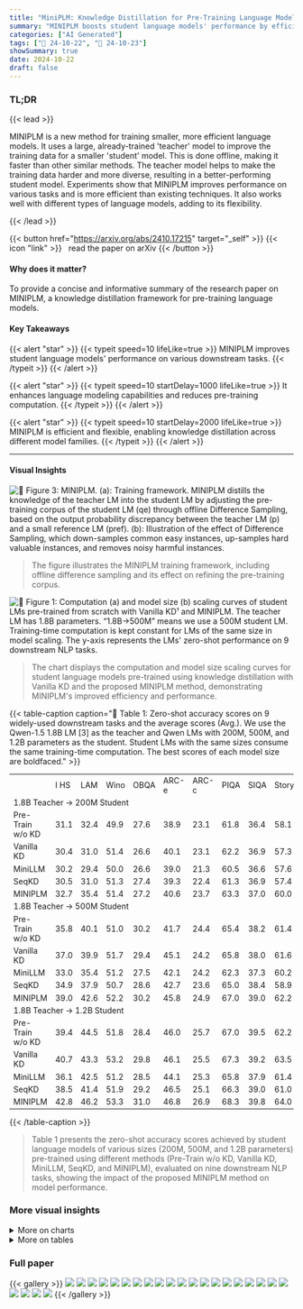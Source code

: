 ```yaml
---
title: "MiniPLM: Knowledge Distillation for Pre-Training Language Models"
summary: "MINIPLM boosts student language models' performance by efficiently refining the training data distribution using a teacher model, improving downstream task accuracy and reducing pre-training computati..."
categories: ["AI Generated"]
tags: ["🔖 24-10-22", "🤗 24-10-23"]
showSummary: true
date: 2024-10-22
draft: false
---
```


### TL;DR


{{< lead >}}

MINIPLM is a new method for training smaller, more efficient language models.  It uses a large, already-trained 'teacher' model to improve the training data for a smaller 'student' model. This is done offline, making it faster than other similar methods.  The teacher model helps to make the training data harder and more diverse, resulting in a better-performing student model.  Experiments show that MINIPLM improves performance on various tasks and is more efficient than existing techniques. It also works well with different types of language models, adding to its flexibility.

{{< /lead >}}


{{< button href="https://arxiv.org/abs/2410.17215" target="_self" >}}
{{< icon "link" >}} &nbsp; read the paper on arXiv
{{< /button >}}

#### Why does it matter?
To provide a concise and informative summary of the research paper on MINIPLM, a knowledge distillation framework for pre-training language models.
#### Key Takeaways

{{< alert "star" >}}
{{< typeit speed=10 lifeLike=true >}} MINIPLM improves student language models' performance on various downstream tasks. {{< /typeit >}}
{{< /alert >}}

{{< alert "star" >}}
{{< typeit speed=10 startDelay=1000 lifeLike=true >}} It enhances language modeling capabilities and reduces pre-training computation. {{< /typeit >}}
{{< /alert >}}

{{< alert "star" >}}
{{< typeit speed=10 startDelay=2000 lifeLike=true >}} MINIPLM is efficient and flexible, enabling knowledge distillation across different model families. {{< /typeit >}}
{{< /alert >}}

------
#### Visual Insights



![](figures/figures_3_0.png "🔼 Figure 3: MINIPLM. (a): Training framework. MINIPLM distills the knowledge of the teacher LM into the student LM by adjusting the pre-training corpus of the student LM (qe) through offline Difference Sampling, based on the output probability discrepancy between the teacher LM (p) and a small reference LM (pref). (b): Illustration of the effect of Difference Sampling, which down-samples common easy instances, up-samples hard valuable instances, and removes noisy harmful instances.")

> The figure illustrates the MINIPLM training framework, including offline difference sampling and its effect on refining the pre-training corpus.





![](charts/charts_1_0.png "🔼 Figure 1: Computation (a) and model size (b) scaling curves of student LMs pre-trained from scratch with Vanilla KD¹ and MINIPLM. The teacher LM has 1.8B parameters. “1.8B→500M” means we use a 500M student LM. Training-time computation is kept constant for LMs of the same size in model scaling. The y-axis represents the LMs' zero-shot performance on 9 downstream NLP tasks.")

> The chart displays the computation and model size scaling curves for student language models pre-trained using knowledge distillation with Vanilla KD and the proposed MINIPLM method, demonstrating MINIPLM's improved efficiency and performance.





{{< table-caption caption="🔽 Table 1: Zero-shot accuracy scores on 9 widely-used downstream tasks and the average scores (Avg.). We use the Qwen-1.5 1.8B LM [3] as the teacher and Qwen LMs with 200M, 500M, and 1.2B parameters as the student. Student LMs with the same sizes consume the same training-time computation. The best scores of each model size are boldfaced." >}}
<table id='0' style='font-size:14px'><tr><td></td><td>I HS</td><td>LAM</td><td>Wino</td><td>OBQA</td><td>ARC-e</td><td>ARC-c</td><td>PIQA</td><td>SIQA</td><td>Story</td><td>Avg.</td></tr><tr><td colspan="11">1.8B Teacher → 200M Student</td></tr><tr><td>Pre-Train w/o KD</td><td>31.1</td><td>32.4</td><td>49.9</td><td>27.6</td><td>38.9</td><td>23.1</td><td>61.8</td><td>36.4</td><td>58.1</td><td>39.9</td></tr><tr><td>Vanilla KD</td><td>30.4</td><td>31.0</td><td>51.4</td><td>26.6</td><td>40.1</td><td>23.1</td><td>62.2</td><td>36.9</td><td>57.3</td><td>39.9</td></tr><tr><td>MiniLLM</td><td>30.2</td><td>29.4</td><td>50.0</td><td>26.6</td><td>39.0</td><td>21.3</td><td>60.5</td><td>36.6</td><td>57.6</td><td>39.0</td></tr><tr><td>SeqKD</td><td>30.5</td><td>31.0</td><td>51.3</td><td>27.4</td><td>39.3</td><td>22.4</td><td>61.3</td><td>36.9</td><td>57.4</td><td>39.7</td></tr><tr><td>MINIPLM</td><td>32.7</td><td>35.4</td><td>51.4</td><td>27.2</td><td>40.6</td><td>23.7</td><td>63.3</td><td>37.0</td><td>60.0</td><td>41.3</td></tr><tr><td colspan="11">1.8B Teacher → 500M Student</td></tr><tr><td>Pre-Train w/o KD</td><td>35.8</td><td>40.1</td><td>51.0</td><td>30.2</td><td>41.7</td><td>24.4</td><td>65.4</td><td>38.2</td><td>61.4</td><td>43.2</td></tr><tr><td>Vanilla KD</td><td>37.0</td><td>39.9</td><td>51.7</td><td>29.4</td><td>45.1</td><td>24.2</td><td>65.8</td><td>38.0</td><td>61.6</td><td>43.6</td></tr><tr><td>MiniLLM</td><td>33.0</td><td>35.4</td><td>51.2</td><td>27.5</td><td>42.1</td><td>24.2</td><td>62.3</td><td>37.3</td><td>60.2</td><td>41.5</td></tr><tr><td>SeqKD</td><td>34.9</td><td>37.9</td><td>50.7</td><td>28.6</td><td>42.7</td><td>23.6</td><td>65.0</td><td>38.4</td><td>58.9</td><td>42.3</td></tr><tr><td>MINIPLM</td><td>39.0</td><td>42.6</td><td>52.2</td><td>30.2</td><td>45.8</td><td>24.9</td><td>67.0</td><td>39.0</td><td>62.2</td><td>44.8</td></tr><tr><td colspan="11">1.8B Teacher → 1.2B Student</td></tr><tr><td>Pre-Train w/o KD</td><td>39.4</td><td>44.5</td><td>51.8</td><td>28.4</td><td>46.0</td><td>25.7</td><td>67.0</td><td>39.5</td><td>62.2</td><td>44.9</td></tr><tr><td>Vanilla KD</td><td>40.7</td><td>43.3</td><td>53.2</td><td>29.8</td><td>46.1</td><td>25.5</td><td>67.3</td><td>39.2</td><td>63.5</td><td>45.4</td></tr><tr><td>MiniLLM</td><td>36.1</td><td>42.5</td><td>51.2</td><td>28.5</td><td>44.1</td><td>25.3</td><td>65.8</td><td>37.9</td><td>61.4</td><td>43.6</td></tr><tr><td>SeqKD</td><td>38.5</td><td>41.4</td><td>51.9</td><td>29.2</td><td>46.5</td><td>25.1</td><td>66.3</td><td>39.0</td><td>61.0</td><td>44.3</td></tr><tr><td>MINIPLM</td><td>42.8</td><td>46.2</td><td>53.3</td><td>31.0</td><td>46.8</td><td>26.9</td><td>68.3</td><td>39.8</td><td>64.0</td><td>46.6</td></tr></table>{{< /table-caption >}}

> Table 1 presents the zero-shot accuracy scores achieved by student language models of various sizes (200M, 500M, and 1.2B parameters) pre-trained using different methods (Pre-Train w/o KD, Vanilla KD, MiniLLM, SeqKD, and MINIPLM),  evaluated on nine downstream NLP tasks, showing the impact of the proposed MINIPLM method on model performance.



### More visual insights



<details>
<summary>More on charts
</summary>


![](charts/charts_1_1.png "🔼 Figure 1: Computation (a) and model size (b) scaling curves of student LMs pre-trained from scratch with Vanilla KD¹ and MINIPLM. The teacher LM has 1.8B parameters. “1.8B→500M” means we use a 500M student LM. Training-time computation is kept constant for LMs of the same size in model scaling. The y-axis represents the LMs' zero-shot performance on 9 downstream NLP tasks.")

> The chart shows the scaling curves of student language models pre-trained using knowledge distillation, comparing MINIPLM with Vanilla KD across different computational budgets and model sizes.


![](charts/charts_2_0.png "🔼 Figure 2: Results of applying KD methods in fine-tuning to pre-train a 200M student LM, using a 1.8B teacher LM. See Section 3.1 for method and evaluation details. When the training FLOPs are controlled, all KD methods perform similar or worse than Pre-Train w/o KD.")

> The chart compares the performance of various knowledge distillation methods (Vanilla KD, MiniLLM, SeqKD) against a baseline (Pre-Train w/o KD) for pre-training a 200M student language model, showing that when training FLOPs are controlled, all KD methods perform similarly to or worse than the baseline.


![](charts/charts_7_0.png "🔼 Figure 1: Computation (a) and model size (b) scaling curves of student LMs pre-trained from scratch with Vanilla KD¹ and MINIPLM. The teacher LM has 1.8B parameters. “1.8B→500M” means we use a 500M student LM. Training-time computation is kept constant for LMs of the same size in model scaling. The y-axis represents the LMs' zero-shot performance on 9 downstream NLP tasks.")

> The chart displays the scaling curves of student language models pre-trained using knowledge distillation, comparing MINIPLM's performance against a vanilla knowledge distillation method across varying computational budgets and model sizes.


![](charts/charts_8_0.png "🔼 Figure 1: Computation (a) and model size (b) scaling curves of student LMs pre-trained from scratch with Vanilla KD¹ and MINIPLM. The teacher LM has 1.8B parameters. “1.8B→500M” means we use a 500M student LM. Training-time computation is kept constant for LMs of the same size in model scaling. The y-axis represents the LMs' zero-shot performance on 9 downstream NLP tasks.")

> The chart displays the computation and model size scaling curves for student language models pre-trained using knowledge distillation with Vanilla KD and the proposed MINIPLM method, showcasing MINIPLM's efficiency gains and performance improvements.


![](charts/charts_9_0.png "🔼 Figure 6: Impact of the teacher LM's sizes on Vanilla KD and MINIPLM, with the pre-training FLOPs aligned. The y-axis represents the average zero-shot accuracy on the downstream tasks.")

> The chart displays the average zero-shot accuracy on downstream tasks for Vanilla KD and MINIPLM models trained with varying teacher LM sizes, while keeping pre-training FLOPs constant.


![](charts/charts_19_0.png "🔼 Figure 1: Computation (a) and model size (b) scaling curves of student LMs pre-trained from scratch with Vanilla KD¹ and MINIPLM. The teacher LM has 1.8B parameters. “1.8B→500M” means we use a 500M student LM. Training-time computation is kept constant for LMs of the same size in model scaling. The y-axis represents the LMs' zero-shot performance on 9 downstream NLP tasks.")

> The chart displays the computation and model size scaling curves for student language models pre-trained using knowledge distillation, comparing the performance of Vanilla KD and the proposed MINIPLM method.


![](charts/charts_21_0.png "🔼 Figure 8: Impact of the reference model size. We use the 1.8B LM as the teacher and the 200M LM as the student. We report the average zero-shot accuracy on the downstream tasks of the LMs trained with MINIPLM and compare it with Vanilla KD.")

> The chart displays the average zero-shot accuracy on downstream tasks for models trained with MINIPLM and Vanilla KD, showing the impact of different reference model sizes.


![](charts/charts_21_1.png "🔼 Figure 9: Impact of the difference sampling ratio α. We report the average zero-shot accuracy on the downstream tasks of the LMs trained with MINIPLM, using α ∈ [0.3, 0.4, 0.5, 0.6, 0.7, 0.9] and compare it with Vanilla KD.")

> The chart displays the impact of the difference sampling ratio on the average zero-shot accuracy of language models trained with MINIPLM and Vanilla KD on downstream tasks.


</details>



<details>
<summary>More on tables
</summary>


{{< table-caption caption="🔽 Table 1: Zero-shot accuracy scores on 9 widely-used downstream tasks and the average scores (Avg.). We use the Qwen-1.5 1.8B LM [3] as the teacher and Qwen LMs with 200M, 500M, and 1.2B parameters as the student. Student LMs with the same sizes consume the same training-time computation. The best scores of each model size are boldfaced." >}}
<br><table id='4' style='font-size:22px'><tr><td>Nstu</td><td>Method</td><td>L1T</td><td>L10T</td></tr><tr><td rowspan="3">200M</td><td>Pre-Train w/o KD</td><td>3.35</td><td>3.32</td></tr><tr><td>Vanilla KD</td><td>3.39</td><td>3.35</td></tr><tr><td>MINIPLM</td><td>3.28</td><td>3.26</td></tr><tr><td rowspan="3">500M</td><td>Pre-Train w/o KD</td><td>3.12</td><td>3.08</td></tr><tr><td>Vanilla KD</td><td>3.12</td><td>3.07</td></tr><tr><td>MINIPLM</td><td>3.06</td><td>3.04</td></tr><tr><td rowspan="3">1.2B</td><td>Pre-Train w/o KD</td><td>2.98</td><td>2.94</td></tr><tr><td>Vanilla KD</td><td>2.95</td><td>2.91</td></tr><tr><td>MINIPLM</td><td>2.92</td><td>2.88</td></tr></table>{{< /table-caption >}}

> Table 1 presents the zero-shot accuracy scores achieved by student language models of varying sizes (200M, 500M, and 1.2B parameters) on nine downstream tasks, comparing performance across different knowledge distillation methods.


{{< table-caption caption="🔽 Table 1: Zero-shot accuracy scores on 9 widely-used downstream tasks and the average scores (Avg.). We use the Qwen-1.5 1.8B LM [3] as the teacher and Qwen LMs with 200M, 500M, and 1.2B parameters as the student. Student LMs with the same sizes consume the same training-time computation. The best scores of each model size are boldfaced." >}}
<table id='0' style='font-size:18px'><tr><td></td><td colspan="2">Llama3.1</td><td colspan="2">Mamba</td></tr><tr><td></td><td>Acc.</td><td>Loss</td><td>Acc.</td><td>Loss</td></tr><tr><td>Pre-Train w/o KD</td><td>41.0</td><td>3.52</td><td>41.6</td><td>3.24</td></tr><tr><td>SeqKD</td><td>40.8</td><td>3.54</td><td>41.0</td><td>3.27</td></tr><tr><td>MINIPLM</td><td>41.8</td><td>3.43</td><td>42.6</td><td>3.15</td></tr></table>{{< /table-caption >}}

> Table 1 presents zero-shot accuracy scores on nine downstream tasks for language models (LMs) of varying sizes (200M, 500M, and 1.2B parameters) trained using different knowledge distillation (KD) methods, including MINIPLM and several baselines, with a 1.8B parameter LM as the teacher.


{{< table-caption caption="🔽 Table 1: Zero-shot accuracy scores on 9 widely-used downstream tasks and the average scores (Avg.). We use the Qwen-1.5 1.8B LM [3] as the teacher and Qwen LMs with 200M, 500M, and 1.2B parameters as the student. Student LMs with the same sizes consume the same training-time computation. The best scores of each model size are boldfaced." >}}
<br><table id='2' style='font-size:20px'><tr><td>Pre-Training Corpus</td><td>Usage</td><td>Diversity</td></tr><tr><td>Original</td><td>Pre-Train w/o KD &Vanilla KD</td><td>32.25</td></tr><tr><td>Teacher-Generated</td><td>SeqKD</td><td>30.16</td></tr><tr><td>Difference-Sampled</td><td>MINIPLM</td><td>36.70</td></tr></table>{{< /table-caption >}}

> Table 1 presents the zero-shot accuracy scores achieved by different language models (with varying sizes) on nine downstream tasks, comparing the performance of models trained with different knowledge distillation methods against a baseline model trained without knowledge distillation.


{{< table-caption caption="🔽 Table 1: Zero-shot accuracy scores on 9 widely-used downstream tasks and the average scores (Avg.). We use the Qwen-1.5 1.8B LM [3] as the teacher and Qwen LMs with 200M, 500M, and 1.2B parameters as the student. Student LMs with the same sizes consume the same training-time computation. The best scores of each model size are boldfaced." >}}
<br><table id='7' style='font-size:16px'><tr><td>Nstu</td><td>Method</td><td>Acc.</td></tr><tr><td rowspan="3">200M</td><td>Vanilla KD</td><td>39.9</td></tr><tr><td>MINIPLM</td><td>41.3</td></tr><tr><td>MINIPLM + Vanilla KD</td><td>40.7</td></tr><tr><td rowspan="3">500M</td><td>Vanilla KD</td><td>43.6</td></tr><tr><td>MINIPLM</td><td>44.8</td></tr><tr><td>MINIPLM + Vanilla KD</td><td>44.9</td></tr><tr><td rowspan="3">1.2B</td><td>Vanilla KD</td><td>45.4</td></tr><tr><td>MINIPLM</td><td>46.6</td></tr><tr><td>MINIPLM + Vanilla KD</td><td>48.1</td></tr></table>{{< /table-caption >}}

> Table 1 presents the zero-shot accuracy scores of student language models (200M, 500M, and 1.2B parameters) pre-trained with different methods on nine downstream tasks, using a 1.8B parameter model as the teacher.


{{< table-caption caption="🔽 Table 1: Zero-shot accuracy scores on 9 widely-used downstream tasks and the average scores (Avg.). We use the Qwen-1.5 1.8B LM [3] as the teacher and Qwen LMs with 200M, 500M, and 1.2B parameters as the student. Student LMs with the same sizes consume the same training-time computation. The best scores of each model size are boldfaced." >}}
<table id='0' style='font-size:18px'><tr><td>Model Size</td><td>dmodel</td><td>dFFN</td><td>nlayers</td><td>nhead</td><td>dhead</td><td>learning rate</td></tr><tr><td>104M</td><td>512</td><td>1,408</td><td>8</td><td>8</td><td>64</td><td>6 x 10-4</td></tr><tr><td>200M</td><td>768</td><td>2,112</td><td>12</td><td>12</td><td>64</td><td>6 x 10-4</td></tr><tr><td>300M</td><td>768</td><td>2,112</td><td>18</td><td>12</td><td>64</td><td>6 x 10-4</td></tr><tr><td>500M</td><td>1,024</td><td>2,816</td><td>24</td><td>16</td><td>64</td><td>3 x 10-4</td></tr><tr><td>1.2B</td><td>1,536</td><td>4,224</td><td>24</td><td>16</td><td>96</td><td>2.5 x 10-4</td></tr></table>{{< /table-caption >}}

> Table 1 presents the zero-shot accuracy scores achieved by student language models of varying sizes (200M, 500M, 1.2B parameters) on nine downstream tasks, comparing different knowledge distillation methods and a baseline with no knowledge distillation.


{{< table-caption caption="🔽 Table 1: Zero-shot accuracy scores on 9 widely-used downstream tasks and the average scores (Avg.). We use the Qwen-1.5 1.8B LM [3] as the teacher and Qwen LMs with 200M, 500M, and 1.2B parameters as the student. Student LMs with the same sizes consume the same training-time computation. The best scores of each model size are boldfaced." >}}
<table id='0' style='font-size:14px'><tr><td></td><td colspan="3">Vanilla KD</td><td colspan="3">MiniLLM</td></tr><tr><td>Formula</td><td colspan="3">3Nstu T 3Nstu+Ntch</td><td colspan="3">3Nstu T 4Nstu+2Ntch</td></tr><tr><td>Student Model Size Nstu</td><td>200M</td><td>500M</td><td>1.2B I</td><td>200M</td><td>500M</td><td>1.2B</td></tr><tr><td>Training Steps</td><td>25K</td><td>45K</td><td>65K I</td><td>15K</td><td>30K</td><td>40K</td></tr></table>{{< /table-caption >}}

> Table 1 presents zero-shot accuracy scores on nine downstream tasks for language models of various sizes trained using different methods.


{{< table-caption caption="🔽 Table 1: Zero-shot accuracy scores on 9 widely-used downstream tasks and the average scores (Avg.). We use the Qwen-1.5 1.8B LM [3] as the teacher and Qwen LMs with 200M, 500M, and 1.2B parameters as the student. Student LMs with the same sizes consume the same training-time computation. The best scores of each model size are boldfaced." >}}
<table id='0' style='font-size:14px'><tr><td>Nstu</td><td>Method</td><td>Ac</td><td>ac</td><td>Loo</td><td>CIT (FLOPs)</td><td>C10T (FLOPs)</td></tr><tr><td rowspan="3">200M</td><td>Pre-Train w/o KD</td><td>2.19x107</td><td>0.41</td><td>3.30</td><td rowspan="3">1.26x 1021</td><td rowspan="3">1.26x 1022</td></tr><tr><td>Vanilla KD</td><td>9.77x107</td><td>0.44</td><td>3.34</td></tr><tr><td>MINIPLM</td><td>8.56x1010</td><td>0.59</td><td>3.25</td></tr><tr><td rowspan="3">500M</td><td>Pre-Train w/o KD</td><td>2.73x108</td><td>0.45</td><td>3.06</td><td rowspan="3">3.14x 1021</td><td rowspan="3">3.14x 1021</td></tr><tr><td>Vanilla KD</td><td>3.14x108</td><td>0.45</td><td>3.05</td></tr><tr><td>MINIPLM</td><td>6.64x109</td><td>0.52</td><td>3.03</td></tr><tr><td rowspan="3">1.2B</td><td>Pre-Train w/o KD</td><td>1.88x 108</td><td>0.43</td><td>2.91</td><td rowspan="3">7.30x 1021</td><td rowspan="3">7.30x 1021</td></tr><tr><td>Vanilla KD</td><td>1.10x1010</td><td>0.52</td><td>2.90</td></tr><tr><td>MINIPLM</td><td>4.29x108</td><td>0.45</td><td>2.86</td></tr></table>{{< /table-caption >}}

> Table 1 presents the zero-shot accuracy scores of student language models of varying sizes (200M, 500M, and 1.2B parameters) pre-trained using different methods (Pre-Train w/o KD, Vanilla KD, MiniLLM, SeqKD, and MINIPLM) across nine downstream NLP tasks.


{{< table-caption caption="🔽 Table 1: Zero-shot accuracy scores on 9 widely-used downstream tasks and the average scores (Avg.). We use the Qwen-1.5 1.8B LM [3] as the teacher and Qwen LMs with 200M, 500M, and 1.2B parameters as the student. Student LMs with the same sizes consume the same training-time computation. The best scores of each model size are boldfaced." >}}
<br><table id='9' style='font-size:14px'><tr><td>Method</td><td>FLOPs</td><td>Acc.</td></tr><tr><td>Vanilla KD</td><td>Online</td><td>39.9</td></tr><tr><td>MINIPLM</td><td>2 x 1020</td><td>41.3</td></tr><tr><td>MINIPLMprx</td><td>9 x 1018</td><td>40.9</td></tr></table>{{< /table-caption >}}

> Table 1 presents the zero-shot accuracy scores of student language models with various sizes pre-trained using different knowledge distillation methods on nine downstream tasks, comparing their performance with a baseline of pre-training without knowledge distillation.


{{< table-caption caption="🔽 Table 1: Zero-shot accuracy scores on 9 widely-used downstream tasks and the average scores (Avg.). We use the Qwen-1.5 1.8B LM [3] as the teacher and Qwen LMs with 200M, 500M, and 1.2B parameters as the student. Student LMs with the same sizes consume the same training-time computation. The best scores of each model size are boldfaced." >}}
<table id='0' style='font-size:14px'><tr><td>Pref(x): Hard</td><td>p(x) 》 and valuable instances</td></tr><tr><td rowspan="2">Instance #1</td><td>p(x) - logp(x) = 1.26 - log Pref(x) = 4.20 log = 2.94 Selected Pref(�)</td></tr><tr><td>Legal along with Environmental Responsibility! Dumpster rentals in the user side may seem as fundamental as placing a phone, having a dumpster sent and hurling all your disposals inside to be carted away . Nonetheless, there are legal issues attached to appropriate disposal connected with certain products which tie up into environmental issues. The 10 Yard Dumpster For Rent in Pocahontas customer or perhaps demolition purchaser should be informed about these issues by means of careful screening SO as to reduce a firm's liability which inturn keeps a firm's overhead all the way down and makes for prompt fall off , pick up along with disposal of the dumpster and it's articles .</td></tr><tr><td rowspan="2">Instance #2</td><td>p(x) logp(x) = 2.36 - log Pref(x) = 5.59 log = 3.23 Selected Pref ( )</td></tr><tr><td>有利 you3li4 youli advantageous ; beneficial 谨慎 jin3shen4 jinshen cautious ; prudent 甲 jia3 jia one ; armor (1st Heavenly Stem) 犹豫 you2yu4 youyu hesitate; hesitant ; undecided 从此 cong2ci3 congci from now on ; since then 企业 qi3ye4 qiye company ; business; firm 下载 xia4zai3 xi�z�i to download 狮子 shi1zi5 shizi lion 青少年 qing1shao4nian2 qingshaonian teenager</td></tr><tr><td rowspan="2">Instance #3</td><td>p(x) - logp(x) = 0.16 - log Pref(x) = 2.73 log = 2.56 Selected Pref(x)</td></tr><tr><td>function WritableState (options, stream) { var Duplex = require(' / _stream_duplex') ; options = options I - 0 ; // the point at which write() starts returning false // Note : 0 is a valid value, means that we always return false if / / the entire buffer is not flushed immediately on write() var hwm = options · highWaterMark; var defaultHwm = options · objectMode?16: 16*1024; this .highWaterMark = (hwm II hwm === 0) ? hwm : defaultHwm; // object stream flag to indicate whether or not this stream // contains buffers or objects. this . objectMode = ! !options . objectMode; · · · }</td></tr></table>{{< /table-caption >}}

> Table 1 presents the zero-shot accuracy scores achieved by student language models of varying sizes (200M, 500M, and 1.2B parameters) on nine downstream tasks, comparing different knowledge distillation (KD) methods against a baseline model trained without KD.


</details>


### Full paper

{{< gallery >}}
<img src="paper_images/1.png" class="grid-w50 md:grid-w33 xl:grid-w25" />
<img src="paper_images/2.png" class="grid-w50 md:grid-w33 xl:grid-w25" />
<img src="paper_images/3.png" class="grid-w50 md:grid-w33 xl:grid-w25" />
<img src="paper_images/4.png" class="grid-w50 md:grid-w33 xl:grid-w25" />
<img src="paper_images/5.png" class="grid-w50 md:grid-w33 xl:grid-w25" />
<img src="paper_images/6.png" class="grid-w50 md:grid-w33 xl:grid-w25" />
<img src="paper_images/7.png" class="grid-w50 md:grid-w33 xl:grid-w25" />
<img src="paper_images/8.png" class="grid-w50 md:grid-w33 xl:grid-w25" />
<img src="paper_images/9.png" class="grid-w50 md:grid-w33 xl:grid-w25" />
<img src="paper_images/10.png" class="grid-w50 md:grid-w33 xl:grid-w25" />
<img src="paper_images/11.png" class="grid-w50 md:grid-w33 xl:grid-w25" />
<img src="paper_images/12.png" class="grid-w50 md:grid-w33 xl:grid-w25" />
<img src="paper_images/13.png" class="grid-w50 md:grid-w33 xl:grid-w25" />
<img src="paper_images/14.png" class="grid-w50 md:grid-w33 xl:grid-w25" />
<img src="paper_images/15.png" class="grid-w50 md:grid-w33 xl:grid-w25" />
<img src="paper_images/16.png" class="grid-w50 md:grid-w33 xl:grid-w25" />
<img src="paper_images/17.png" class="grid-w50 md:grid-w33 xl:grid-w25" />
<img src="paper_images/18.png" class="grid-w50 md:grid-w33 xl:grid-w25" />
<img src="paper_images/19.png" class="grid-w50 md:grid-w33 xl:grid-w25" />
<img src="paper_images/20.png" class="grid-w50 md:grid-w33 xl:grid-w25" />
<img src="paper_images/21.png" class="grid-w50 md:grid-w33 xl:grid-w25" />
<img src="paper_images/22.png" class="grid-w50 md:grid-w33 xl:grid-w25" />
<img src="paper_images/23.png" class="grid-w50 md:grid-w33 xl:grid-w25" />
<img src="paper_images/24.png" class="grid-w50 md:grid-w33 xl:grid-w25" />
{{< /gallery >}}